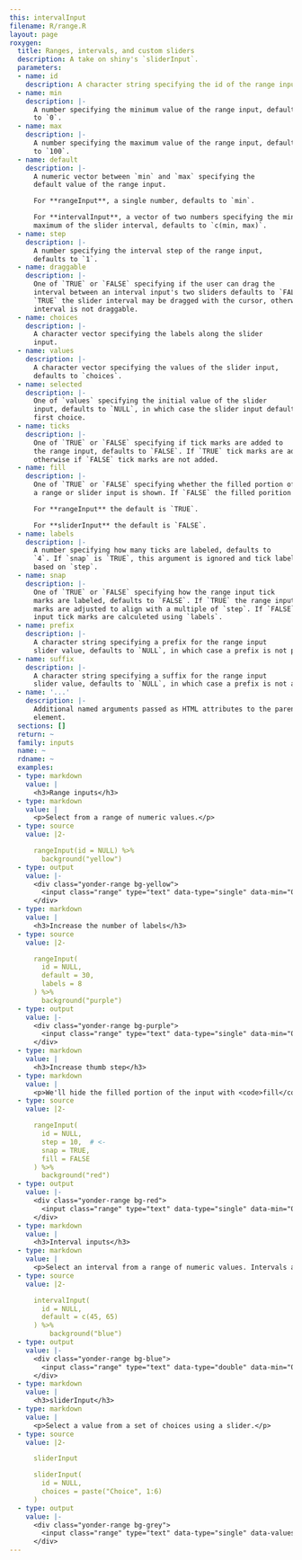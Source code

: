 ```yaml
---
this: intervalInput
filename: R/range.R
layout: page
roxygen:
  title: Ranges, intervals, and custom sliders
  description: A take on shiny's `sliderInput`.
  parameters:
  - name: id
    description: A character string specifying the id of the range input or `NULL`.
  - name: min
    description: |-
      A number specifying the minimum value of the range input, defaults
      to `0`.
  - name: max
    description: |-
      A number specifying the maximum value of the range input, defaults
      to `100`.
  - name: default
    description: |-
      A numeric vector between `min` and `max` specifying the
      default value of the range input.

      For **rangeInput**, a single number, defaults to `min`.

      For **intervalInput**, a vector of two numbers specifying the minimum and
      maximum of the slider interval, defaults to `c(min, max)`.
  - name: step
    description: |-
      A number specifying the interval step of the range input,
      defaults to `1`.
  - name: draggable
    description: |-
      One of `TRUE` or `FALSE` specifying if the user can drag the
      interval between an interval input's two sliders defaults to `FALSE`. If
      `TRUE` the slider interval may be dragged with the cursor, otherwise the
      interval is not draggable.
  - name: choices
    description: |-
      A character vector specifying the labels along the slider
      input.
  - name: values
    description: |-
      A character vector specifying the values of the slider input,
      defaults to `choices`.
  - name: selected
    description: |-
      One of `values` specifying the initial value of the slider
      input, defaults to `NULL`, in which case the slider input defaults to the
      first choice.
  - name: ticks
    description: |-
      One of `TRUE` or `FALSE` specifying if tick marks are added to
      the range input, defaults to `FALSE`. If `TRUE` tick marks are added,
      otherwise if `FALSE` tick marks are not added.
  - name: fill
    description: |-
      One of `TRUE` or `FALSE` specifying whether the filled portion of
      a range or slider input is shown. If `FALSE` the filled porition is hidden.

      For **rangeInput** the default is `TRUE`.

      For **sliderInput** the default is `FALSE`.
  - name: labels
    description: |-
      A number specifying how many ticks are labeled, defaults to
      `4`. If `snap` is `TRUE`, this argument is ignored and tick labels are
      based on `step`.
  - name: snap
    description: |-
      One of `TRUE` or `FALSE` specifying how the range input tick
      marks are labeled, defaults to `FALSE`. If `TRUE` the range input tick
      marks are adjusted to align with a multiple of `step`. If `FALSE` the range
      input tick marks are calculeted using `labels`.
  - name: prefix
    description: |-
      A character string specifying a prefix for the range input
      slider value, defaults to `NULL`, in which case a prefix is not prepended.
  - name: suffix
    description: |-
      A character string specifying a suffix for the range input
      slider value, defaults to `NULL`, in which case a prefix is not appended.
  - name: '...'
    description: |-
      Additional named arguments passed as HTML attributes to the parent
      element.
  sections: []
  return: ~
  family: inputs
  name: ~
  rdname: ~
  examples:
  - type: markdown
    value: |
      <h3>Range inputs</h3>
  - type: markdown
    value: |
      <p>Select from a range of numeric values.</p>
  - type: source
    value: |2-

      rangeInput(id = NULL) %>%
        background("yellow")
  - type: output
    value: |-
      <div class="yonder-range bg-yellow">
        <input class="range" type="text" data-type="single" data-min="0" data-max="100" data-step="1" data-from="0" data-prettify-separator="," data-grid="TRUE" data-grid-num="4"/>
      </div>
  - type: markdown
    value: |
      <h3>Increase the number of labels</h3>
  - type: source
    value: |2-

      rangeInput(
        id = NULL,
        default = 30,
        labels = 8
      ) %>%
        background("purple")
  - type: output
    value: |-
      <div class="yonder-range bg-purple">
        <input class="range" type="text" data-type="single" data-min="0" data-max="100" data-step="1" data-from="30" data-prettify-separator="," data-grid="TRUE" data-grid-num="8"/>
      </div>
  - type: markdown
    value: |
      <h3>Increase thumb step</h3>
  - type: markdown
    value: |
      <p>We'll hide the filled portion of the input with <code>fill</code> and change how tick marks are placed with <code>snap</code>.</p>
  - type: source
    value: |2-

      rangeInput(
        id = NULL,
        step = 10,  # <-
        snap = TRUE,
        fill = FALSE
      ) %>%
        background("red")
  - type: output
    value: |-
      <div class="yonder-range bg-red">
        <input class="range" type="text" data-type="single" data-min="0" data-max="100" data-step="10" data-from="0" data-prettify-separator="," data-grid="TRUE" data-grid-num="4" data-grid-snap="TRUE" data-no-fill="true"/>
      </div>
  - type: markdown
    value: |
      <h3>Interval inputs</h3>
  - type: markdown
    value: |
      <p>Select an interval from a range of numeric values. Intervals are draggable by default, this can be toggled off with <code>draggable = FALSE</code>.</p>
  - type: source
    value: |2-

      intervalInput(
        id = NULL,
        default = c(45, 65)
      ) %>%
          background("blue")
  - type: output
    value: |-
      <div class="yonder-range bg-blue">
        <input class="range" type="text" data-type="double" data-min="0" data-max="100" data-from="45" data-to="65" data-drag-interval="FALSE" data-prettify-separator="," data-grid="TRUE" data-grid-num="4"/>
      </div>
  - type: markdown
    value: |
      <h3>sliderInput</h3>
  - type: markdown
    value: |
      <p>Select a value from a set of choices using a slider.</p>
  - type: source
    value: |2-

      sliderInput

      sliderInput(
        id = NULL,
        choices = paste("Choice", 1:6)
      )
  - type: output
    value: |-
      <div class="yonder-range bg-grey">
        <input class="range" type="text" data-type="single" data-values="Choice 1,Choice 2,Choice 3,Choice 4,Choice 5,Choice 6" data-choices="Choice 1,Choice 2,Choice 3,Choice 4,Choice 5,Choice 6" data-from data-grid="TRUE" data-hide-min-max="TRUE" data-no-fill="true"/>
      </div>
---
```

